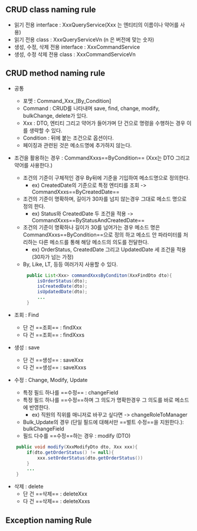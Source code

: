 ## CRUD class naming rule
- 읽기 전용 interface : XxxQueryService(Xxx 는 엔티티의 이름이나 약어를 사용)
- 읽기 전용 class : XxxQueryServiceVn (n 은 버전에 맞는 숫자)
- 생성, 수정, 삭제 전용 interface :  XxxCommandService
- 생성, 수정 삭제 전용 class : XxxCommandServiceVn

## CRUD method naming rule
- 공통
	- 포멧 : Command_Xxx_\[By_Condition]
	- Command : CRUD를 나타내며 save, find, change, modify, bulkChange, delete가 있다.
	- Xxx : DTO, 엔티티 그리고 약어가 들어가며 단 건으로 명령을 수행하는 경우 이를 생략할 수 있다. 
	- Condition : 뒤에 붙는 조건으로 옵션이다.
	- 페이징과 관련된 것은 메소드명에 추가하지 않는다.

- 조건을 활용하는 경우 : CommandXxxs==ByCondition== (Xxx는 DTO 그리고 약어를 사용한다.)
	- 조건의 기준이 구체적인 경우 By뒤에 기준을 기입하여 메소드명으로 정의한다.
		- ex) CreatedDate의 기준으로 특정 엔티티를 조회 -> CommandXxxs==ByCreatedDate==
	- 조건의 기준이 명확하며, 길이가 30자를 넘지 않는경우 그대로 메소드 명으로 정의 한다.
		- ex) Status와 CreatedDate 두 조건을 적용 -> CommandXxxs==ByStatusAndCreatedDate==
	- 조건의 기준이 명확하나 길이가 30를 넘어가는 경우 메소드 명은 CommandXxxs==ByCondition==으로 정의 하고 메소드 안 파라미터를 처리하는 다른 메소드를 통해 해당 메소드의 의도를 전달한다.
		- ex) OrderStatus, CreatedDate 그리고 UpdatedDate 세 조건을 적용 (30자가 넘는 가정)
	- By, Like, LT, 등등 여러가지 사용할 수 있다.
~~~ java
		public List<Xxx> commandXxxsByConditon(XxxFindDto dto){
			isOrderStatus(dto);
			isCreatedDate(dto);
			isUpdatedDate(dto);
			...
		}
~~~

- 조회 : Find
	- 단 건 ==조회== : findXxx 
	- 다 건 ==조회== : findXxxs

- 생성 : save
	- 단 건 ==생성== : saveXxx
	- 다 건 ==생성== : saveXxxs

- 수정 : Change, Modify, Update
	- 특정 필드 하나를 ==수정== : changeField
	- 특정 필드 하나를 ==수정==하며 그 의도가 명확한경우 그 의도를 바로 메소드에 반영한다. 
		- ex) 직원의 직위를 매니저로 바꾸고 싶다면 -> changeRoleToManager
	- Bulk_Update의 경우 (단일 필드에 대해서만 ==벌트 수정==을 지원한다.): bulkChangeField
	- 필드 다수를 ==수정==하는 경우 : modify (DTO)
~~~ java
	public void modify(XxxModifyDto dto, Xxx xxx){
		if(dto.getOrderStatus() != null){
			xxx.setOrderStatus(dto.getOrderStatus())
		}
		...
	}
~~~

- 삭제 : delete
	- 단 건 ==삭제== : deleteXxx
	- 다 건 ==삭제== : deleteXxxs

## Exception naming Rule
